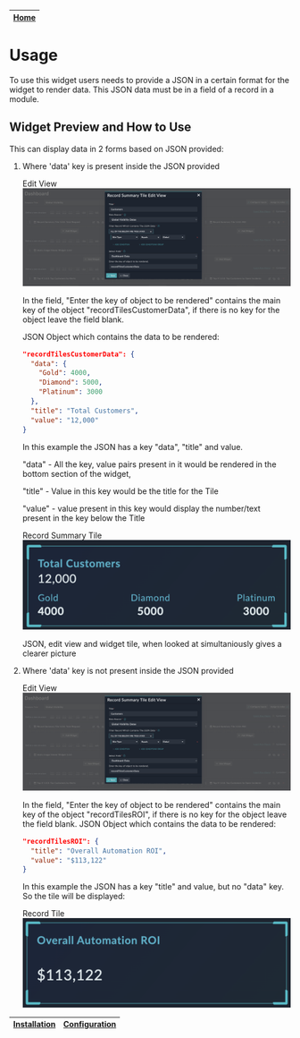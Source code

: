 | [Home](../README.md) |
|----------------------|

# Usage
To use this widget users needs to provide a JSON in a certain format for the widget to render data.
This JSON data must be in a field of a record in a module.


## Widget Preview and How to Use
This can display data in 2 forms based on JSON provided:

1. Where 'data' key is present inside the JSON provided

    Edit View ![Edit View](./edit_view.png)

    In the field, "Enter the key of object to be rendered" contains the main key of the object "recordTilesCustomerData", if there is no key for the object leave the field blank.

    JSON Object which contains the data to be rendered:
    ```JSON
    "recordTilesCustomerData": {
      "data": {
        "Gold": 4000,
        "Diamond": 5000,
        "Platinum": 3000
      },
      "title": "Total Customers",
      "value": "12,000"
    }
    ```
    In this example the JSON has a key "data", "title" and value.
    
    "data" -  All the key, value pairs present in it would be rendered in the bottom section of the widget, 
    
    "title" - Value in this key would be the title for the Tile
    
    "value" - value present in this key would display the number/text present in the key below the Title

    Record Summary Tile
    ![Record Summary Tile](./large_tile.png)

    JSON, edit view and widget tile, when looked at simultaniously gives a clearer picture

2. Where 'data' key is not present inside the JSON provided
    
    Edit View ![Edit View](./edit_view.png)
    
    In the field, "Enter the key of object to be rendered" contains the main key of the object "recordTilesROI", if there is no key for the object leave the field blank.
    JSON Object which contains the data to be rendered:
    ```JSON
    "recordTilesROI": {
      "title": "Overall Automation ROI",
      "value": "$113,122"
    }
    ```
    In this example the JSON has a key "title" and value, but no "data" key.
    So the tile will be displayed:
    
    Record Tile ![Tile](./small_tile.png)




| [Installation](./setup.md#installation) | [Configuration](./setup.md#configuration) |
|-----------------------------------------|-------------------------------------------|